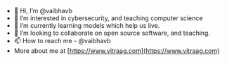 - 👋 Hi, I’m @vaibhavb
- 👀 I’m interested in cybersecurity, and teaching computer science
- 🌱 I’m currently learning models which help us live.
- 💞️ I’m looking to collaborate on open source software, and teaching.
- 📫 How to reach me - @vaibhavb 
- More about me at [https://www.vitraag.com](https://www.vitraag.com)

<!---
vaibhavb/vaibhavb is a ✨ special ✨ repository because its `README.md` (this file) appears on your GitHub profile.
You can click the Preview link to take a look at your changes.
--->
